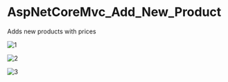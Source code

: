 # AspNetCoreMvc_Add_New_Product

Adds new products with prices

![1](https://user-images.githubusercontent.com/26156860/82125964-0ccac200-976f-11ea-9606-d91416078db2.PNG)

![2](https://user-images.githubusercontent.com/26156860/82125969-105e4900-976f-11ea-9f5d-e9a0cca184c8.PNG)

![3](https://user-images.githubusercontent.com/26156860/82125970-12c0a300-976f-11ea-9406-7a9142aa1edf.PNG)
